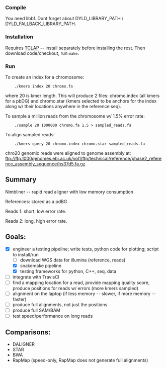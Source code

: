### Compile

You need libbf. Dont forget about DYLD_LIBRARY_PATH / DYLD_FALLBACK_LIBRARY_PATH.

### Installation ###

Requires [TCLAP](http://tclap.sourceforge.net/) -- install separately before installing the rest. Then download code/checkout, run `make`.

### Run

To create an index for a chromosome:

```
	./kmers index 20 chromo.fa
```

where 20 is kmer length. This will produce 2 files: chromo.index (all kmers for a pbDG) and chromo.star (kmers selected to be anchors for the index along w/ their locations anywhere in the reference seq).

To sample a million reads from the chromosome w/ 1.5% error rate:

```
	./sample 20 1000000 chromo.fa 1.5 > sampled_reads.fa
```

To align sampled reads:

```
	./kmers query 20 chromo.index chromo.star sampled_reads.fa
```

chro20 genomic reads were aligned to genome assembly at:
ftp://ftp.1000genomes.ebi.ac.uk/vol1/ftp/technical/reference/phase2_reference_assembly_sequence/hs37d5.fa.gz

## Summary 

Nimbliner -- rapid read aligner with low memory consumption

References: stored as a pdBG

Reads 1: short, low error rate.

Reads 2: long, high error rate.

## Goals: 
 
- [x] engineer a testing pipeline; write tests, python code for plotting; script to install/run
  -  [ ] download WGS data for illumina (reference, reads)
  -  [x] snakemake pipeline
  -  [x] testing frameworks for python, C++, seq. data
- [ ] integrate with TravisCI
- [ ] find a mapping location for a read, provide mapping quality score, produce positions for reads w/ errors (more kmers sampled)
- [ ] alignment on the laptop (if less memory -- slower, if more memory -- faster)
- [ ] produce full alignments, not just the positions
- [ ] produce full SAM/BAM
- [ ] test speed/performance on long reads

## Comparisons:
 - DALIGNER
 - STAR
 - BWA
 - RapMap (speed-only, RapMap does not generate full alignments)
